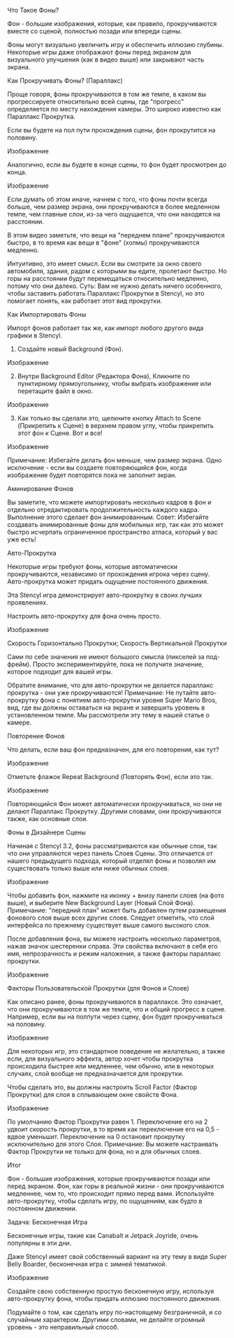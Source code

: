 Что Такое Фоны?

Фон - большие изображения, которые, как правило, прокручиваются вместе со сценой, полностью позади или впереди сцены.




Фоны могут визуально увеличить игру и обеспечить иллюзию глубины. Некоторые игры даже отображают фоны перед экраном для визуального улучшения (как в видео выше) или закрывают часть экрана.

Как Прокручивать Фоны? (Параллакс)

Проще говоря, фоны прокручиваются в том же темпе, в каком вы прогрессируете относительно всей сцены, где "прогресс" определяется по месту нахождения камеры. Это широко известно как Параллакс Прокрутка.

Если вы будете на пол пути прохождения сцены, фон прокрутится на половину.

Изображение


Аналогично, если вы будете в конце сцены, то фон будет просмотрен до конца.

Изображение


Если думать об этом иначе, начнем с того, что фоны почти всегда больше, чем размер экрана, они прокручиваются в более медленном темпе, чем главные слои, из-за чего ощущается, что они находятся на расстоянии.

В этом видео заметьте, что вещи на "переднем плане" прокручиваются быстро, в то время как вещи в "фоне" (холмы) прокручиваются медленно.




Интуитивно, это имеет смысл. Если вы смотрите за окно своего автомобиля, здания, радом с которыми вы едите, пролетают быстро. Но горы на расстоянии будут перемещаться относительно медленно, потому что они далеко.
Суть: Вам не нужно делать ничего особенного, чтобы заставить работать Параллакс Прокрутки в Stencyl, но это помогает понять, как работает этот вид прокрутки.


Как Импортировать Фоны

Импорт фонов работает так же, как импорт любого другого вида графики в Stencyl.

1) Создайте новый Background (Фон).

Изображение


2) Внутри Background Editor (Редактора Фона), Кликните по пунктирному прямоугольнику, чтобы выбрать изображение или перетащите файл в окно.

Изображение


3) Как только вы сделали это, щелкните кнопку Attach to Scene (Прикрепить к Сцене) в верхнем правом углу, чтобы прикрепить этот фон к Сцене. Вот и все!

Изображение

Примечание: Избегайте делать фон меньше, чем размер экрана. Одно исключение - если вы создаете повторяющийся фон, когда изображение будет повторятся пока не заполнит экран.


Аминирование Фонов

Вы заметите, что можете импортировать несколько кадров в фон и отдельно отредактировать продолжительность каждого кадра. Выполнение этого сделает фон анимированным.
Совет: Избегайте создавать анимированные фоны для мобильных игр, так как это может быстро исчерпать ограниченное пространство атласа, который у вас уже есть!


Авто-Прокрутка

Некоторые игры требуют фоны, которые автоматически прокручиваются, независимо от прохождения игрока через сцену. Авто-прокрутка может придать ощущение постоянного движения.

Эта Stencyl игра демонстрирует авто-прокрутку в своих лучших проявлениях.

Настроить авто-прокрутку для фона очень просто.

Изображение

Скорость Горизонтально Прокрутки; Скорость Вертикальной Прокрутки


Сами по себе значения не имеют большого смысла (пикселей за под-фрейм). Просто экспериментируйте, пока не получите значение, которое подходит для вашей игры.

Обратите внимание, что для авто-прокрутки не делается параллакс прокрутка - они уже прокручиваются!
Примечание: Не путайте авто-прокрутку фона с понятием авто-прокрутки уровня Super Mario Bros, вид, где вы должны оставаться на экране и завершить уровень в установленном темпе. Мы рассмотрели эту тему в нашей статье о камере.


Повторение Фонов

Что делать, если ваш фон предназначен, для его повторения, как тут?

Изображение


Отметьте флажок Repeat Background (Повторять Фон), если это так.

Изображение


Повторяющийся Фон может автоматически прокручиваться, но они не делают Параллакс Прокрутку. Другими словами, они прокручиваются также, как основные слои.

Фоны в Дизайнере Сцены

Начиная с Stencyl 3.2, фоны рассматриваются как обычные слои, так что они управляются через панель Слоев Сцены. Это отличается от нашего предыдущего подхода, который отделял фоны и позволял им существовать только выше или ниже обычных слоев.

Изображение


Чтобы добавить фон, нажмите на иконку + внизу панели слоев (на фото выше), и выберите New Background Layer (Новый Слой Фона).
Примечание: "передний план" может быть добавлен путем размещения фонового слоя выше всех других слоев. Следует отметить, что слой интерфейса по прежнему существует выше самого высокого слоя.

После добавления фона, вы можете настроить несколько параметров, нажав значок шестеренки справа. Эти свойства включают в себя его имя, непрозрачность и режим наложения, а также факторы параллакс прокрутки.

Изображение


Факторы Пользовательской Прокрутки (для Фонов и Слоев)

Как описано ранее, фоны прокручиваются в параллаксе. Это означает, что они прокручиваются в том же темпе, что и общий прогресс в сцене. Например, если вы на полпути через сцену, фон будет прокручиваться на половину.

Изображение


Для некоторых игр, это стандартное поведение не желательно, а также если, для визуального эффекта, автор хочет чтобы прокрутка происходила быстрее или медленнее, чем обычно, или в некоторых случаях, слой вообще не предназначается для прокрутки.

Чтобы сделать это, вы должны настроить Scroll Factor (Фактор Прокрутки) для слоя в сплывающем окне свойств Фона.

Изображение


По умолчанию Фактор Прокрутки равен 1. Переключение его на 2 удвоит скорость прокрутки, в то время как переключение его на 0,5 - вдвое уменьшит. Переключение на 0 остановит прокрутку исключительно для этого Слоя.
Примечание: Вы можете настраивать Фактор Прокрутки не только для фона, но и для обычных слоев.


Итог

Фон - большие изображения, которые прокручиваются позади или перед экраном.
Фон, как горы в реальной жизни - они прокручиваются медленнее, чем то, что происходит прямо перед вами.
Используйте авто-прокрутку, чтобы сделать игру, по ощущениям, как будто в постоянном движении.

Задача: Бесконечная Игра

Бесконечные игры, такие как Canabalt и Jetpack Joyride, очень популярны в эти дни.

Даже Stencyl имеет свой собственный вариант на эту тему в виде Super Belly Boarder, бесконечная игра с зимней тематикой.

Изображение


Создайте свою собственную простую бесконечную игру, используя авто-прокрутку фона, чтобы придать иллюзию постоянного движения.

Подумайте о том, как сделать игру по-настоящему безграничной, и со случайным характером. Другими словами, не делайте огромный уровень - это неправильный способ.
